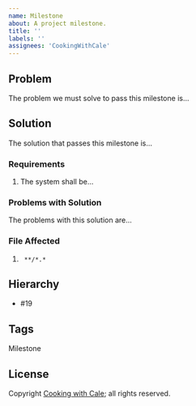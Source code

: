 ```yaml
---
name: Milestone
about: A project milestone.
title: ''
labels: ''
assignees: 'CookingWithCale'
---
```

## Problem

The problem we must solve to pass this milestone is...

## Solution

The solution that passes this milestone is...

### Requirements

1. The system shall be...

### Problems with Solution

The problems with this solution are...

### File Affected

1. ` **/*.*`

## Hierarchy

* #19

## Tags

Milestone

## License

Copyright [Cooking with Cale](https://cookingwithcale.org); all rights reserved.
